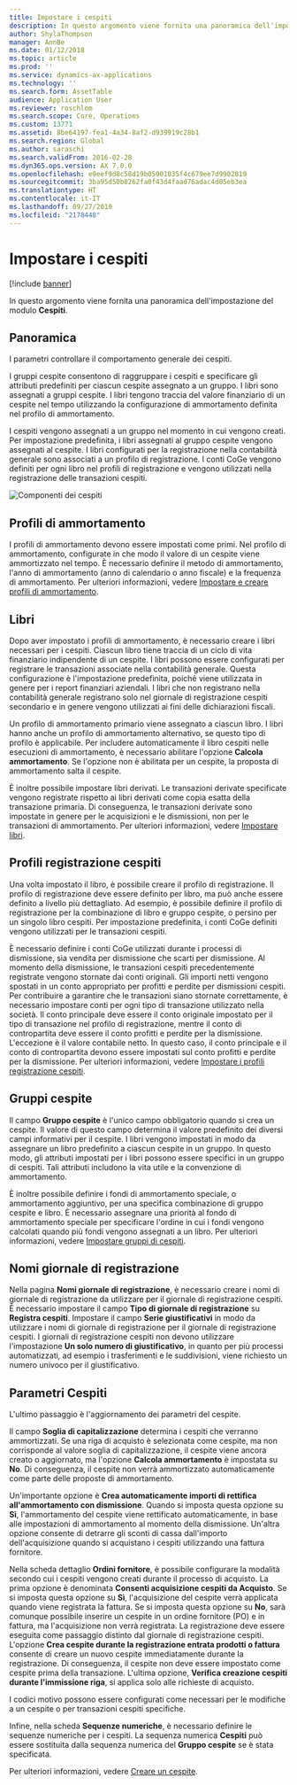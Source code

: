 ```yaml
---
title: Impostare i cespiti
description: In questo argomento viene fornita una panoramica dell'impostazione del modulo Cespiti.
author: ShylaThompson
manager: AnnBe
ms.date: 01/12/2018
ms.topic: article
ms.prod: ''
ms.service: dynamics-ax-applications
ms.technology: ''
ms.search.form: AssetTable
audience: Application User
ms.reviewer: roschlom
ms.search.scope: Core, Operations
ms.custom: 13771
ms.assetid: 8be64197-fea1-4a34-8af2-d939919c28b1
ms.search.region: Global
ms.author: saraschi
ms.search.validFrom: 2016-02-28
ms.dyn365.ops.version: AX 7.0.0
ms.openlocfilehash: e9eef9d8c58d19b05901035f4c679ee7d9902819
ms.sourcegitcommit: 3ba95d50b8262fa0f43d4faad76adac4d05eb3ea
ms.translationtype: HT
ms.contentlocale: it-IT
ms.lasthandoff: 09/27/2019
ms.locfileid: "2178448"
---
```

# <a name="set-up-fixed-assets"></a>Impostare i cespiti

[!include [banner](../includes/banner.md)]

In questo argomento viene fornita una panoramica dell'impostazione del modulo **Cespiti**.

## <a name="overview"></a>Panoramica

I parametri controllare il comportamento generale dei cespiti.

I gruppi cespite consentono di raggruppare i cespiti e specificare gli attributi predefiniti per ciascun cespite assegnato a un gruppo. I libri sono assegnati a gruppi cespite. I libri tengono traccia del valore finanziario di un cespite nel tempo utilizzando la configurazione di ammortamento definita nel profilo di ammortamento.

I cespiti vengono assegnati a un gruppo nel momento in cui vengono creati. Per impostazione predefinita, i libri assegnati al gruppo cespite vengono assegnati al cespite. I libri configurati per la registrazione nella contabilità generale sono associati a un profilo di registrazione. I conti CoGe vengono definiti per ogni libro nel profili di registrazione e vengono utilizzati nella registrazione delle transazioni cespiti.

![Componenti dei cespiti](./media/FAComponents_Updated.png)

## <a name="depreciation-profiles"></a>Profili di ammortamento

I profili di ammortamento devono essere impostati come primi. Nel profilo di ammortamento, configurate in che modo il valore di un cespite viene ammortizzato nel tempo. È necessario definire il metodo di ammortamento, l'anno di ammortamento (anno di calendario o anno fiscale) e la frequenza di ammortamento. Per ulteriori informazioni, vedere [Impostare e creare profili di ammortamento](tasks/set-up-depreciation-profiles.md).

## <a name="books"></a>Libri

Dopo aver impostato i profili di ammortamento, è necessario creare i libri necessari per i cespiti. Ciascun libro tiene traccia di un ciclo di vita finanziario indipendente di un cespite. I libri possono essere configurati per registrare le transazioni associate nella contabilità generale. Questa configurazione è l'impostazione predefinita, poiché viene utilizzata in genere per i report finanziari aziendali. I libri che non registrano nella contabilità generale registrano solo nel giornale di registrazione cespiti secondario e in genere vengono utilizzati ai fini delle dichiarazioni fiscali.

Un profilo di ammortamento primario viene assegnato a ciascun libro. I libri hanno anche un profilo di ammortamento alternativo, se questo tipo di profilo è applicabile. Per includere automaticamente il libro cespiti nelle esecuzioni di ammortamento, è necessario abilitare l'opzione **Calcola ammortamento**. Se l'opzione non è abilitata per un cespite, la proposta di ammortamento salta il cespite.

È inoltre possibile impostare libri derivati. Le transazioni derivate specificate vengono registrate rispetto ai libri derivati come copia esatta della transazione primaria. Di conseguenza, le transazioni derivate sono impostate in genere per le acquisizioni e le dismissioni, non per le transazioni di ammortamento. Per ulteriori informazioni, vedere [Impostare libri](tasks/set-up-value-models.md).

## <a name="fixed-asset-posting-profiles"></a>Profili registrazione cespiti

Una volta impostato il libro, è possibile creare il profilo di registrazione. Il profilo di registrazione deve essere definito per libro, ma può anche essere definito a livello più dettagliato. Ad esempio, è possibile definire il profilo di registrazione per la combinazione di libro e gruppo cespite, o persino per un singolo libro cespiti. Per impostazione predefinita, i conti CoGe definiti vengono utilizzati per le transazioni cespiti.

È necessario definire i conti CoGe utilizzati durante i processi di dismissione, sia vendita per dismissione che scarti per dismissione. Al momento della dismissione, le transazioni cespiti precedentemente registrate vengono stornate dai conti originali. Gli importi netti vengono spostati in un conto appropriato per profitti e perdite per dismissioni cespiti. Per contribuire a garantire che le transazioni siano stornate correttamente, è necessario impostare conti per ogni tipo di transazione utilizzato nella società. Il conto principale deve essere il conto originale impostato per il tipo di transazione nel profilo di registrazione, mentre il conto di contropartita deve essere il conto profitti e perdite per la dismissione. L'eccezione è il valore contabile netto. In questo caso, il conto principale e il conto di contropartita devono essere impostati sul conto profitti e perdite per la dismissione. Per ulteriori informazioni, vedere [Impostare i profili registrazione cespiti](tasks/set-up-fixed-asset-posting-profiles.md).

## <a name="fixed-asset-groups"></a>Gruppi cespite

Il campo **Gruppo cespite** è l'unico campo obbligatorio quando si crea un cespite. Il valore di questo campo determina il valore predefinito dei diversi campi informativi per il cespite. I libri vengono impostati in modo da assegnare un libro predefinito a ciascun cespite in un gruppo. In questo modo, gli attributi impostati per i libri possono essere specifici in un gruppo di cespiti. Tali attributi includono la vita utile e la convenzione di ammortamento.

È inoltre possibile definire i fondi di ammortamento speciale, o ammortamento aggiuntivo, per una specifica combinazione di gruppo cespite e libro. È necessario assegnare una priorità al fondo di ammortamento speciale per specificare l'ordine in cui i fondi vengono calcolati quando più fondi vengono assegnati a un libro. Per ulteriori informazioni, vedere [Impostare gruppi di cespiti](tasks/set-up-fixed-asset-groups.md).

## <a name="journal-names"></a>Nomi giornale di registrazione

Nella pagina **Nomi giornale di registrazione**, è necessario creare i nomi di giornale di registrazione da utilizzare per il giornale di registrazione cespiti. È necessario impostare il campo **Tipo di giornale di registrazione** su **Registra cespiti**. Impostare il campo **Serie giustificativi** in modo da utilizzare i nomi di giornale di registrazione per il giornale di registrazione cespiti. I giornali di registrazione cespiti non devono utilizzare l'impostazione **Un solo numero di giustificativo**, in quanto per più processi automatizzati, ad esempio i trasferimenti e le suddivisioni, viene richiesto un numero univoco per il giustificativo.

## <a name="fixed-asset-parameters"></a>Parametri Cespiti

L'ultimo passaggio è l'aggiornamento dei parametri del cespite.

Il campo **Soglia di capitalizzazione** determina i cespiti che verranno ammortizzati. Se una riga di acquisto è selezionata come cespite, ma non corrisponde al valore soglia di capitalizzazione, il cespite viene ancora creato o aggiornato, ma l'opzione **Calcola ammortamento** è impostata su **No**. Di conseguenza, il cespite non verrà ammortizzato automaticamente come parte delle proposte di ammortamento.

Un'importante opzione è **Crea automaticamente importi di rettifica all'ammortamento con dismissione**. Quando si imposta questa opzione su **Sì**, l'ammortamento del cespite viene rettificato automaticamente, in base alle impostazioni di ammortamento al momento della dismissione. Un'altra opzione consente di detrarre gli sconti di cassa dall'importo dell'acquisizione quando si acquistano i cespiti utilizzando una fattura fornitore.

Nella scheda dettaglio **Ordini fornitore**, è possibile configurare la modalità secondo cui i cespiti vengono creati durante il processo di acquisto. La prima opzione è denominata **Consenti acquisizione cespiti da Acquisto**. Se si imposta questa opzione su **Sì**, l'acquisizione del cespite verrà applicata quando viene registrata la fattura. Se si imposta questa opzione su **No**, sarà comunque possibile inserire un cespite in un ordine fornitore (PO) e in fattura, ma l'acquisizione non verrà registrata. La registrazione deve essere eseguita come passaggio distinto dal giornale di registrazione cespiti. L'opzione **Crea cespite durante la registrazione entrata prodotti o fattura** consente di creare un nuovo cespite immediatamente durante la registrazione. Di conseguenza, il cespite non deve essere impostato come cespite prima della transazione. L'ultima opzione, **Verifica creazione cespiti durante l'immissione riga**, si applica solo alle richieste di acquisto.

I codici motivo possono essere configurati come necessari per le modifiche a un cespite o per transazioni cespiti specifiche.

Infine, nella scheda **Sequenze numeriche**, è necessario definire le sequenze numeriche per i cespiti. La sequenza numerica **Cespiti** può essere sostituita dalla sequenza numerica del **Gruppo cespite** se è stata specificata.

Per ulteriori informazioni, vedere [Creare un cespite](tasks/create-fixed-asset.md).
